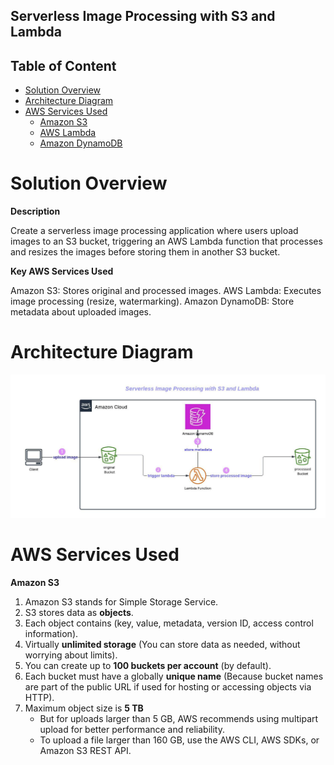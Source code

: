 ## Serverless Image Processing with S3 and Lambda

## Table of Content

- [Solution Overview](#solution-overview)
- [Architecture Diagram](#architecture-diagram)
- [AWS Services Used](#aws-services-used)
  - [Amazon S3](#amazon-s3)
  - [AWS Lambda](#aws-lambda)
  - [Amazon DynamoDB](#amazon-dynamodb)
 




# Solution Overview


**Description**

Create a serverless image processing application where users upload images to an S3 bucket, triggering an AWS Lambda function that processes and resizes the images before storing them in another S3 bucket.

**Key AWS Services Used**

Amazon S3: Stores original and processed images.
AWS Lambda: Executes image processing (resize, watermarking).
Amazon DynamoDB: Store metadata about uploaded images.

# Architecture Diagram

![Architecture Diagram](https://github.com/noureldien2021/Project-2-Serverless-Image-Processing-with-S3-and-Lambda/blob/main/_Serverless%20Image%20Processing.jpeg?raw=true)

# AWS Services Used

**Amazon S3**

1. Amazon S3 stands for Simple Storage Service.  
2. S3 stores data as **objects**.  
3. Each object contains (key, value, metadata, version ID, access control information).  
4. Virtually **unlimited storage** (You can store data as needed, without worrying about limits).  
5. You can create up to **100 buckets per account** (by default).  
6. Each bucket must have a globally **unique name** (Because bucket names are part of the public URL if used for hosting or accessing objects via HTTP).  
7. Maximum object size is **5 TB**  
   - But for uploads larger than 5 GB, AWS recommends using multipart upload for better performance and reliability.  
   - To upload a file larger than 160 GB, use the AWS CLI, AWS SDKs, or Amazon S3 REST API.  

